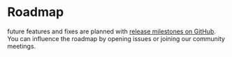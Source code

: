 # Roadmap

future features and fixes are planned with [release milestones on GitHub](https://github.com/projectcapsule/capsule/milestones?direction=asc&sort=due_date&state=open). You can influence the roadmap by opening issues or joining our community meetings.